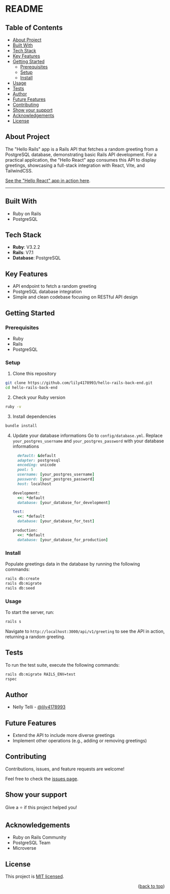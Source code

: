 # README <a name="readme-top"></a>

## Table of Contents

- [About Project](#about-project)
- [Built With](#built-with)
- [Tech Stack](#tech-stack)
- [Key Features](#key-features)
- [Getting Started](#getting-started)
  - [Prerequisites](#prerequisites)
  - [Setup](#setup)
  - [Install](#install)
- [Usage](#usage)
- [Tests](#tests)
- [Author](#author)
- [Future Features](#future-features)
- [Contributing](#contributing)
- [Show your support](#show-your-support)
- [Acknowledgements](#acknowledgements)
- [License](#license)

## About Project <a name="about-project"></a>

The "Hello Rails" app is a Rails API that fetches a random greeting from a PostgreSQL database, demonstrating basic Rails API development. For a practical application, the "Hello React" app consumes this API to display greetings, showcasing a full-stack integration with React, Vite, and TailwindCSS.

[See the "Hello React" app in action here](https://github.com/lily4178993/hello-react-front-end).

---

## Built With <a name="built-with"></a>

- Ruby on Rails
- PostgreSQL

## Tech Stack <a name="tech-stack"></a>

- **Ruby**: V3.2.2
- **Rails**: V7.1
- **Database**: PostgreSQL

## Key Features <a name="key-features"></a>

- API endpoint to fetch a random greeting
- PostgreSQL database integration
- Simple and clean codebase focusing on RESTful API design


## Getting Started <a name="getting-started"></a>

### Prerequisites <a name="prerequisites"></a>

- Ruby
- Rails 
- PostgreSQL

### Setup <a name="setup"></a>

1. Clone this repository

```bash
git clone https://github.com/lily4178993/hello-rails-back-end.git
cd hello-rails-back-end
```

2. Check your Ruby version

```bash
ruby -v
```

3. Install dependencies

```bash
bundle install
```

4. Update your database informations
  Go to `config/database.yml`. Replace `your_postgres_username` and `your_postgres_password` with your database informations
    ```ruby
      default: &default
      adapter: postgresql
      encoding: unicode
      pool: 5
      username: [your_postgres_username]
      password: [your_postgres_password]
      host: localhost

    development:
      <<: *default
      database: [your_database_for_development]

    test:
      <<: *default
      database: [your_database_for_test]

    production:
      <<: *default
      database: [your_database_for_production]
    ```


### Install <a name="install"></a>

Populate greetings data in the database by running the following commands:

```bash
rails db:create
rails db:migrate
rails db:seed
```

### Usage <a name="usage"></a>

To start the server, run:

```bash
rails s
```

Navigate to `http://localhost:3000/api/v1/greeting` to see the API in action, returning a random greeting.

## Tests <a name="tests"></a>

To run the test suite, execute the following commands:

```bash
rails db:migrate RAILS_ENV=test
rspec
```

## Author <a name="author"></a>

- Nelly Telli - [@lily4178993](https://github.com/lily4178993/)

## Future Features <a name="future-features"></a>

- Extend the API to include more diverse greetings
- Implement other operations (e.g., adding or removing greetings)

## Contributing <a name="contributing"></a>

Contributions, issues, and feature requests are welcome!

Feel free to check the [issues page](https://github.com/lily4178993/hello-rails-back-end/issues).

## Show your support <a name="support"></a>

Give a ⭐️ if this project helped you!

## Acknowledgements <a name="acknowledgements"></a>

- Ruby on Rails Community
- PostgreSQL Team
- Microverse

## License <a name="license"></a>

This project is [MIT licensed](./LICENSE).

<p align="right">(<a href="#readme-top">back to top</a>)</p>
